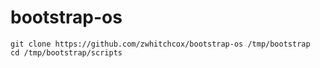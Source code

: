 # bootstrap-os

```
git clone https://github.com/zwhitchcox/bootstrap-os /tmp/bootstrap
cd /tmp/bootstrap/scripts
```
